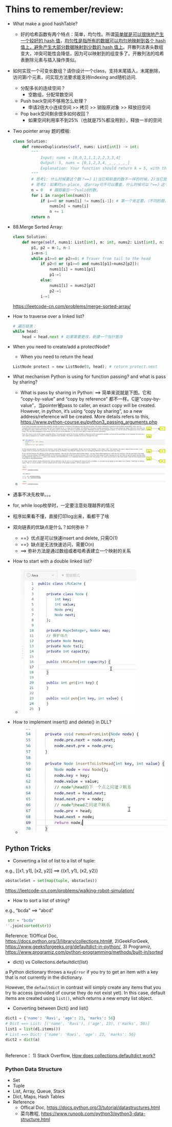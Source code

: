 # Thins to remember/review:

- What make a good hashTable?

  - 好的哈希函数有两个特点：简单，均匀性。所谓<u>简单就是可以很快地产生一个较好的 hash 值</u>，<u>均匀性是指所有的数据可以均匀地映射到各个 hash 值上，避免产生大部分数据映射到少数的 hash 值上</u>。开散列法表头数组变大，冲突可能性会降低，因为可以映射到的组变多了。开散列法的哈希表删除元素与插入操作类似。

- 如何实现一个可变长数组？请你设计一个class，支持末尾插入，末尾删除，访问第i个元素，问实现方法要求能支持Indexing and随机访问.
  - 分配多长的连续空间？
    - 空数组，分配常数空间
  - Push back空间不够用怎么处理？
    - 申请2倍大小连续空间 >> 拷贝 >> 销毁原对象 >> 释放旧空间
  - Pop back空间剩余很多如何收回？
    - 如果空间利用率不到25%（也就是75%都没用到），释放一半的空间
  
- Two pointer array 题的模板:

  ```python
  class Solution:
      def removeDuplicates(self, nums: List[int]) -> int:
          """
              Input: nums = [0,0,1,1,1,2,2,3,3,4]
              Output: 5, nums = [0,1,2,3,4,_,_,_,_,_]
              Explanation: Your function should return k = 5, with the first five elements of nums being 0, 1, 2, 3, and 4 respectively. It does not matter what you leave beyond the returned k (hence they are underscores).
          """
          # 思考1: 什么时候要这个数？==》1)当它和前面的数不一样的时候，2)当它是第一个数时
          # 思考2：如果时in-place, 这array可不可以覆盖，什么时候可以？==》这个题可以覆盖，因为n的位置是永远less than or equal to i 的
          n = 0   # 跟踪最后一个valid的数。 
          for i in range(len(nums)):
              if i==0 or nums[i] != nums[i-1]: # 第一个肯定要。（不同的题，条件会不一样
                  nums[n] = nums[i]
                  n += 1
          return n
  ```
  
- 88.Merge Sorted Array:

  ```python
  class Solution:
      def merge(self, nums1: List[int], m: int, nums2: List[int], n: int) -> None:
          p1, p2 = m-1, n-1
          i=m+n-1
          while p1>=0 or p2>=0: # Traver from tail to the head
              if p2<0 or (p1>=0 and nums1[p1]>nums2[p2]):
                  nums1[i] = nums1[p1]
                  p1-=1
              else:
                  nums1[i] = nums2[p2]
                  p2-=1
              i-=1
  ```
  
  https://leetcode-cn.com/problems/merge-sorted-array/
  
- How to traverse over a linked list?

  ```python
  # 遍历链表：
  while head:
      head = head.next # 如果需要更改，新建一个指针暂存
  ```

- When you need to create/add a protectNode?

  - When you need to return the head

  ```python
  ListNode protect = new ListNode(0, head); # return protect.next
  ```

- What mechanism Python is using for function passing? and what is pass by sharing?

  - What is pass by sharing in Python:  ==> 简单来说就是下图。它和 ”copy-by-value” and “copy by reference” 都不一样。C是”copy-by-value”，当pointer被pass to caller, an exact copy will be created. However, in python, it’s using “copy by sharing”, so a new address/reference will be created.  More details refers to this, https://www.python-course.eu/python3_passing_arguments.php
  - <img src="img/image-20210623000141850.png" alt="image-20210623000141850" style="zoom:200%;" />

- 遇事不决先枚举。。。

- for, while loop枚举时，一定要注意处理越界的情况

- 程序如果看不懂，直接打印log出来，看都干了啥

- 双向链表的优缺点是什么？如何弥补？

  - ==》优点是可以快速insert and delete, 只需O(1)
  - ==》缺点是无法快速访问，需要O(n) 
  - ==> 弥补方法是通过数组或者哈希表建立一个映射的关系
  
- How to start with a double linked list?

  - <img src="img/image-20210628154504304.png" alt="image-20210628154504304" style="zoom:67%;" />

- How to implement insert() and delete() in DLL?
  - ![image-20210628160456696](img/image-20210628160456696.png)





## Python Tricks

- Converting a list of list to a list of tuple:

e.g., [[x1, y1], [x2, y2]] ==> {(x1, y1), (x2, y2)} 

```python
obstacleSet = set(map(tuple, obstacles))
```

https://leetcode-cn.com/problems/walking-robot-simulation/

- How to sort a list of string?

e.g., “bcda” ==> “abcd”

```python
 str = "bcda"
''.join(sorted(str))
```

Reference: 1)Offical Doc, https://docs.python.org/3/library/collections.html#, 2)GeekForGeek, https://www.geeksforgeeks.org/defaultdict-in-python/, 3) Programiz, https://www.programiz.com/python-programming/methods/built-in/sorted

- dict() vs Collections.defaultdict(list)

a Python dictionary throws a `KeyError` if you try to get an item with a key that is not currently in the dictionary.

However, the `defaultdict` in contrast will simply create any items that you try to access (provided of course they do not exist yet). In this case, default items are created using `list()`, which returns a new empty list object.

- Converting between Dict() and list()

```python
dict1 = {'name': 'Ravi', 'age': 23, 'marks': 56}
# Dict ==> List: [('name', 'Ravi'), ('age', 23), ('marks', 56)]
list1 = list(d1.items())
# List ==> Dict: {'name': 'Ravi', 'age': 23, 'marks': 56}
dict2 = dict(a)
    

```



Reference： 1) Stack Overflow, [How does collections.defaultdict work?](https://stackoverflow.com/questions/5900578/how-does-collections-defaultdict-work)

### Python Data Structure

- Set
- Tuple
- List, Array, Queue, Stack
- Dict, Maps, Hash Tables
- Reference
  - Offical Doc, https://docs.python.org/3/tutorial/datastructures.html
  - 菜鸟教程, https://www.runoob.com/python3/python3-data-structure.html

